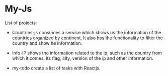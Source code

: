 # My-Js

List of projects:
- Countries-js
consumes a service which shows us the information of the countries organized by continent,
It also has the functionality to filter the country and show he information.

- Info-IP
shows the information related to the ip, such as the country from which it comes, its flag, city, version of the ip and other information.

- my-todo
create a list of tasks with Reactjs.